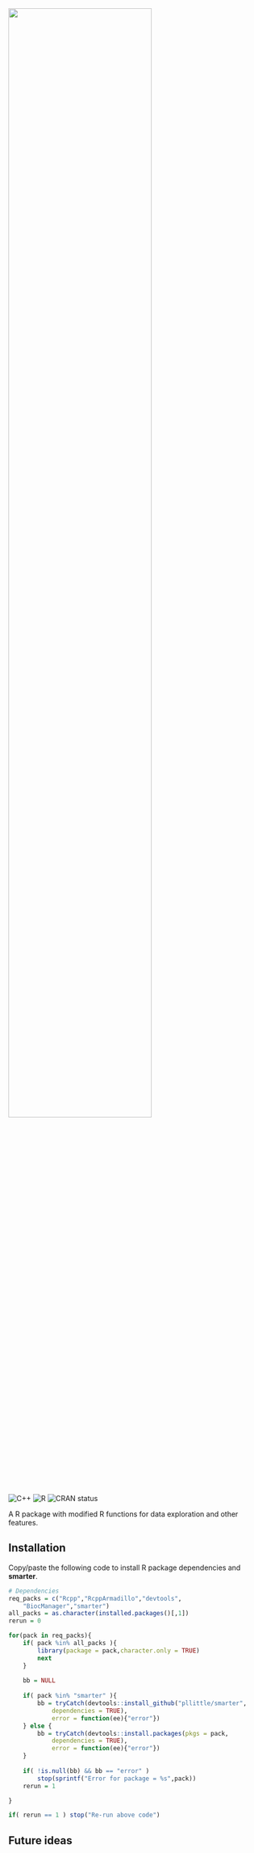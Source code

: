 <div align="left">
<img src="https://img.shields.io/badge/R-%23276DC3.svg?style=square&logo=r&logoColor=pink&label=smarter" width="75%" />
</div>

<!-- badges: start -->
![C++](https://img.shields.io/badge/C++-%2300599C.svg?style=square&logo=c%2B%2B&logoColor=gold)
![R](https://img.shields.io/badge/R-%23276DC3.svg?style=square&logo=r&logoColor=pink)
![CRAN status](https://www.r-pkg.org/badges/version/smarter)
<!-- badges: end -->

A R package with modified R functions for data exploration and other features.

## Installation

Copy/paste the following code to install R package dependencies and **smarter**.

```R
# Dependencies
req_packs = c("Rcpp","RcppArmadillo","devtools",
	"BiocManager","smarter")
all_packs = as.character(installed.packages()[,1])
rerun = 0

for(pack in req_packs){
	if( pack %in% all_packs ){
		library(package = pack,character.only = TRUE)
		next
	}
	
	bb = NULL
	
	if( pack %in% "smarter" ){
		bb = tryCatch(devtools::install_github("pllittle/smarter",
			dependencies = TRUE),
			error = function(ee){"error"})
	} else {
		bb = tryCatch(devtools::install.packages(pkgs = pack,
			dependencies = TRUE),
			error = function(ee){"error"})
	}
	
	if( !is.null(bb) && bb == "error" )
		stop(sprintf("Error for package = %s",pack))
	rerun = 1

}

if( rerun == 1 ) stop("Re-run above code")

```

## Future ideas
